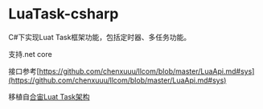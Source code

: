 # LuaTask-csharp

C#下实现Luat Task框架功能，包括定时器、多任务功能。

支持.net core

接口参考[https://github.com/chenxuuu/llcom/blob/master/LuaApi.md#sys](https://github.com/chenxuuu/llcom/blob/master/LuaApi.md#sys)

移植自[合宙Luat Task架构](http://wiki.openluat.com/doc/luatFramework/)
